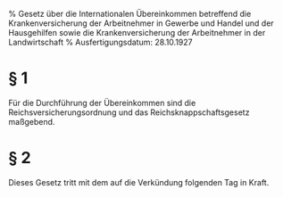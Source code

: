 % Gesetz über die Internationalen Übereinkommen betreffend die Krankenversicherung der Arbeitnehmer in Gewerbe und Handel und der Hausgehilfen sowie die Krankenversicherung der Arbeitnehmer in der Landwirtschaft
% Ausfertigungsdatum: 28.10.1927
 
# § 1

Für die Durchführung der Übereinkommen sind die Reichsversicherungsordnung und das Reichsknappschaftsgesetz maßgebend.

# § 2

Dieses Gesetz tritt mit dem auf die Verkündung folgenden Tag in Kraft.
